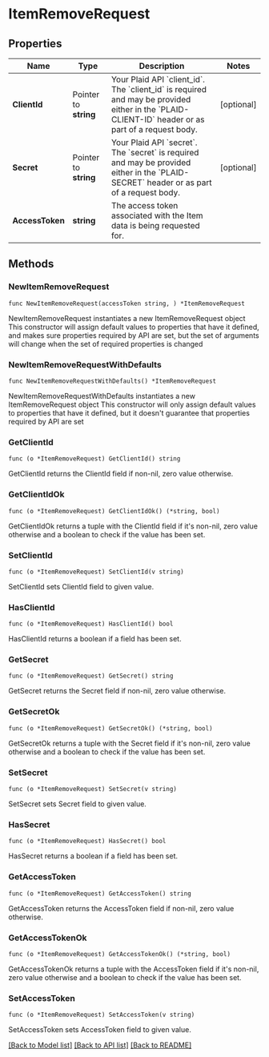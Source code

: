 # ItemRemoveRequest

## Properties

Name | Type | Description | Notes
------------ | ------------- | ------------- | -------------
**ClientId** | Pointer to **string** | Your Plaid API &#x60;client_id&#x60;. The &#x60;client_id&#x60; is required and may be provided either in the &#x60;PLAID-CLIENT-ID&#x60; header or as part of a request body. | [optional] 
**Secret** | Pointer to **string** | Your Plaid API &#x60;secret&#x60;. The &#x60;secret&#x60; is required and may be provided either in the &#x60;PLAID-SECRET&#x60; header or as part of a request body. | [optional] 
**AccessToken** | **string** | The access token associated with the Item data is being requested for. | 

## Methods

### NewItemRemoveRequest

`func NewItemRemoveRequest(accessToken string, ) *ItemRemoveRequest`

NewItemRemoveRequest instantiates a new ItemRemoveRequest object
This constructor will assign default values to properties that have it defined,
and makes sure properties required by API are set, but the set of arguments
will change when the set of required properties is changed

### NewItemRemoveRequestWithDefaults

`func NewItemRemoveRequestWithDefaults() *ItemRemoveRequest`

NewItemRemoveRequestWithDefaults instantiates a new ItemRemoveRequest object
This constructor will only assign default values to properties that have it defined,
but it doesn't guarantee that properties required by API are set

### GetClientId

`func (o *ItemRemoveRequest) GetClientId() string`

GetClientId returns the ClientId field if non-nil, zero value otherwise.

### GetClientIdOk

`func (o *ItemRemoveRequest) GetClientIdOk() (*string, bool)`

GetClientIdOk returns a tuple with the ClientId field if it's non-nil, zero value otherwise
and a boolean to check if the value has been set.

### SetClientId

`func (o *ItemRemoveRequest) SetClientId(v string)`

SetClientId sets ClientId field to given value.

### HasClientId

`func (o *ItemRemoveRequest) HasClientId() bool`

HasClientId returns a boolean if a field has been set.

### GetSecret

`func (o *ItemRemoveRequest) GetSecret() string`

GetSecret returns the Secret field if non-nil, zero value otherwise.

### GetSecretOk

`func (o *ItemRemoveRequest) GetSecretOk() (*string, bool)`

GetSecretOk returns a tuple with the Secret field if it's non-nil, zero value otherwise
and a boolean to check if the value has been set.

### SetSecret

`func (o *ItemRemoveRequest) SetSecret(v string)`

SetSecret sets Secret field to given value.

### HasSecret

`func (o *ItemRemoveRequest) HasSecret() bool`

HasSecret returns a boolean if a field has been set.

### GetAccessToken

`func (o *ItemRemoveRequest) GetAccessToken() string`

GetAccessToken returns the AccessToken field if non-nil, zero value otherwise.

### GetAccessTokenOk

`func (o *ItemRemoveRequest) GetAccessTokenOk() (*string, bool)`

GetAccessTokenOk returns a tuple with the AccessToken field if it's non-nil, zero value otherwise
and a boolean to check if the value has been set.

### SetAccessToken

`func (o *ItemRemoveRequest) SetAccessToken(v string)`

SetAccessToken sets AccessToken field to given value.



[[Back to Model list]](../README.md#documentation-for-models) [[Back to API list]](../README.md#documentation-for-api-endpoints) [[Back to README]](../README.md)


